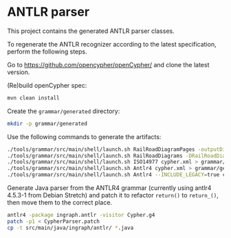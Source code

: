 # ANTLR parser

This project contains the generated ANTLR parser classes.

To regenerate the ANTLR recognizer according to the latest specification, perform the following steps.

Go to <https://github.com/opencypher/openCypher/> and clone the latest version.

(Re)build openCypher spec:

```bash
mvn clean install
```

Create the `grammar/generated` directory:

```bash
mkdir -p grammar/generated
```

Use the following commands to generate the artifacts:

```bash
./tools/grammar/src/main/shell/launch.sh RailRoadDiagramPages -outputDir=grammar/generated/railroad cypher.xml
./tools/grammar/src/main/shell/launch.sh RailRoadDiagrams -DRailRoadDiagrams.inlineNone=true -outputDir=grammar/generated/railroad/raw cypher.xml
./tools/grammar/src/main/shell/launch.sh ISO14977 cypher.xml > grammar/generated/cypher.ebnf
./tools/grammar/src/main/shell/launch.sh Antlr4 cypher.xml > grammar/generated/Cypher.g4
./tools/grammar/src/main/shell/launch.sh Antlr4 --INCLUDE_LEGACY=true cypher.xml | sed -e 's/^grammar Cypher;$/grammar CypherLegacy;/' > grammar/generated/CypherLegacy.g4
```

Generate Java parser from the ANTLR4 grammar (currently using antlr4 4.5.3-1 from Debian Stretch) and patch it to refactor `return()` to `return_()`, then move them to the correct place.

```bash
antlr4 -package ingraph.antlr -visitor Cypher.g4
patch -p1 < CypherParser.patch
cp -t src/main/java/ingraph/antlr/ *.java
```
